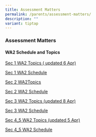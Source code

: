 ```yaml
---
title: Assessment Matters
permalink: /parents/assessment-matters/
description: ""
variant: tiptap
---
```

<h3>Assessment Matters</h3>
<p></p>
<h4>WA2 Schedule and Topics</h4>
<p><a href="/files/Parents/Assessment Matters/2024/Sec_1_WA_2_Topics__6Apr_.pdf" rel="noopener noreferrer nofollow" target="_blank">Sec 1 WA2 Topics ( updated 6 Apr)</a>
</p>
<p><a href="/files/Parents/Assessment Matters/2024/Sec1_WA_2_Schedule_2024.pdf" rel="noopener noreferrer nofollow" target="_blank">Sec 1 WA2 Schedule</a>
</p>
<p><a href="/files/Parents/Assessment Matters/2024/Sec2_topic.pdf" rel="noopener noreferrer nofollow" target="_blank">Sec 2 WA2Topics</a>
</p>
<p><a href="/files/Parents/Assessment Matters/2024/Sec2_WA_2_Schedule_2024.pdf" rel="noopener noreferrer nofollow" target="_blank">Sec 2 WA2 Schedule</a>
</p>
<p><a href="/files/Parents/Assessment Matters/2024/Sec3_WA_2_Topics__updated_5_Apr_.pdf" rel="noopener noreferrer nofollow" target="_blank">Sec 3 WA2 Topics (updated 8 Apr)</a>
</p>
<p><a href="/files/Parents/Assessment Matters/2024/Sec_3_WA_2_Schedule_2024.pdf" rel="noopener noreferrer nofollow" target="_blank">Sec 3 WA2 Schedule</a>
</p>
<p><a href="/files/Parents/Assessment Matters/2024/Sec4_5_WA_2_Topics__updated_5_Apr_.pdf" rel="noopener noreferrer nofollow" target="_blank">Sec 4_5 WA2 Topics (updated 5 Apr)</a>
</p>
<p><a href="/files/Parents/Assessment Matters/2024/Sec_4_5_WA_2_Schedule_2024.pdf" rel="noopener noreferrer nofollow" target="_blank">Sec 4_5 WA2 Schedule</a>
</p>
<p></p>
<p></p>
<h4></h4>
<p></p>